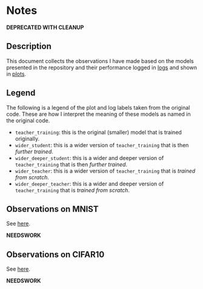 # Notes 

**DEPRECATED WITH CLEANUP** 

## Description 

This document collects the observations I have made based on the models presented in the repository
and their performance logged in [logs](examples/logs/) and shown in [plots](examples/plots/). 

## Legend 

The following is a legend of the plot and log labels taken from the original code. These are how I interpret the meaning of these models as named in the original code. 

- `teacher_training`: this is the original (smaller) model that is trained originally. 
- `wider_student`: this is a wider version of `teacher_training` that is then *further trained*.
- `wider_deeper_student`: this is a wider and deeper version of `teacher_training` that is then *further trained*.
- `wider_teacher`: this is a wider version of `teacher_training` that is *trained from scratch*.
- `wider_deeper_teacher`: this is a wider and deeper version of `teacher_training` that is *trained from scratch*.

## Observations on MNIST 

See [here](examples/plots/mnist).

**NEEDSWORK** 

<!-- - `small` (`teacher_training`) performs the worst, this makes sense as this is the smallest model. 
- `wider_teacher` and `wider_student` perform the same in the long term. This is not surprising, given that we give the models extensive time to learn. However, it is important to note that, as expected, `wider_student` reaches high accuracy much faster. 
- `wider_deeper_teacher` and `wider_deeper_student` exhibit a similar relationship.
- It doesn't seem that `wider_deeper_student` starts at instantaneously as good as `teacher_training`, which according to the paper, it should.  -->

## Observations on CIFAR10

See [here](examples/plots/cifar10).

**NEEDSWORK** 

<!-- - `teacher_training` performs the worst as in the MNIST experiment. 
- Similar to above, `wider_teacher` and `wider_student` again perform similarly in the long term. However, `wider_student` is faster to reach higher accuracy.
- Interestingly enough, `wider_deeper_teacher` is noticeably better in the long term. However, `wider_deeper_student` does again reach higher accuracy faster. 
- This experiment is a bit jumpy, so it may be better to run for a longer period. 
- It doesn't seem that `wider_deeper_student` and `wider_student` start as instanteously as good as `teacher_training`, which according to the paper, they should. -->
